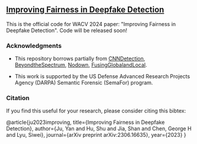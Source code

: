 ## [Improving Fairness in Deepfake Detection](https://arxiv.org/pdf/2306.16635.pdf)

This is the official code for WACV 2024 paper: "Improving Fairness in Deepfake Detection". Code will be released soon!

### Acknowledgments
- This repository borrows partially from [CNNDetection](https://github.com/peterwang512/CNNDetection), [BeyondtheSpectrum](https://github.com/SSAW14/BeyondtheSpectrum), [Nodown](https://github.com/grip-unina/GANimageDetection), [FusingGlobalandLocal](https://github.com/littlejuyan/FusingGlobalandLocal).

- This work is supported by the US Defense Advanced Research Projects Agency (DARPA) Semantic Forensic (SemaFor) program.

### Citation
If you find this useful for your research, please consider citing this bibtex:

@article{ju2023improving,
  title={Improving Fairness in Deepfake Detection},
  author={Ju, Yan and Hu, Shu and Jia, Shan and Chen, George H and Lyu, Siwei},
  journal={arXiv preprint arXiv:2306.16635},
  year={2023}
}
